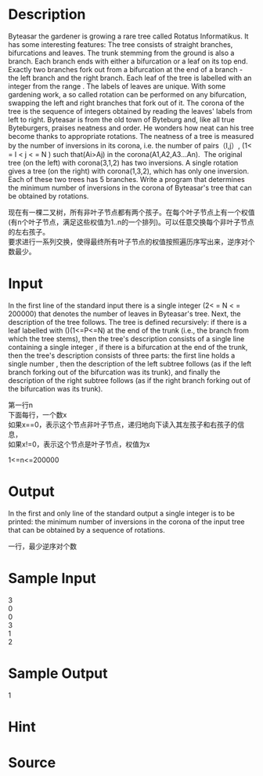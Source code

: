 
# Description

<div class="content"><p>Byteasar the gardener is growing a rare tree called Rotatus Informatikus. It has some interesting features: The tree consists of straight branches, bifurcations and leaves. The trunk stemming from the ground is also a branch. Each branch ends with either a bifurcation or a leaf on its top end. Exactly two branches fork out from a bifurcation at the end of a branch - the left branch and the right branch. Each leaf of the tree is labelled with an integer from the range . The labels of leaves are unique. With some gardening work, a so called rotation can be performed on any bifurcation, swapping the left and right branches that fork out of it. The corona of the tree is the sequence of integers obtained by reading the leaves&#39; labels from left to right. Byteasar is from the old town of Byteburg and, like all true Byteburgers, praises neatness and order. He wonders how neat can his tree become thanks to appropriate rotations. The neatness of a tree is measured by the number of inversions in its corona, i.e. the number of pairs（I,j）, (1&lt; = I &lt; j &lt; = N ) such that(Ai&gt;Aj) in the corona(A1,A2,A3…An). <img border="0" alt="" src="source/bzoj/2212/img/aHR0cHM6Ly9seWRzeS5jb20vSnVkZ2VPbmxpbmUvaW1hZ2VzLzIyMTIuanBn.jpg"/> The original tree (on the left) with corona(3,1,2) has two inversions. A single rotation gives a tree (on the right) with corona(1,3,2), which has only one inversion. Each of these two trees has 5 branches. Write a program that determines the minimum number of inversions in the corona of Byteasar&#39;s tree that can be obtained by rotations.</p>
<p>现在有一棵二叉树，所有非叶子节点都有两个孩子。在每个叶子节点上有一个权值(有n个叶子节点，满足这些权值为1..n的一个排列)。可以任意交换每个非叶子节点的左右孩子。<br/>
要求进行一系列交换，使得最终所有叶子节点的权值按照遍历序写出来，逆序对个数最少。</p>
<p></p></div>

# Input

<div class="content"><p>In the first line of the standard input there is a single integer (2&lt; = N &lt; = 200000) that denotes the number of leaves in Byteasar&#39;s tree. Next, the description of the tree follows. The tree is defined recursively: if there is a leaf labelled with ()(1&lt;=P&lt;=N) at the end of the trunk (i.e., the branch from which the tree stems), then the tree&#39;s description consists of a single line containing a single integer , if there is a bifurcation at the end of the trunk, then the tree&#39;s description consists of three parts: the first line holds a single number , then the description of the left subtree follows (as if the left branch forking out of the bifurcation was its trunk), and finally the description of the right subtree follows (as if the right branch forking out of the bifurcation was its trunk).</p>
<p>第一行n<br/>
下面每行，一个数x<br/>
如果x==0，表示这个节点非叶子节点，递归地向下读入其左孩子和右孩子的信息，<br/>
如果x!=0，表示这个节点是叶子节点，权值为x</p>
<p>1&lt;=n&lt;=200000</p>
<p></p></div>

# Output

<div class="content"><p>In the first and only line of the standard output a single integer is to be printed: the minimum number of inversions in the corona of the input tree that can be obtained by a sequence of rotations.</p>
<p>一行，最少逆序对个数</p>
<p></p></div>

# Sample Input

<div class="content"><span class="sampledata">3<br/>
0<br/>
0<br/>
3<br/>
1<br/>
2<br/>
</span></div>

# Sample Output

<div class="content"><span class="sampledata">1</span></div>

# Hint

<div class="content"><p></p></div>

# Source

<div class="content"><p><a href="problemset.php?search="></a></p></div>


